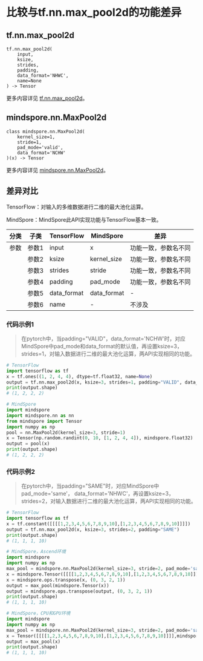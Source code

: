 # 比较与tf.nn.max_pool2d的功能差异

## tf.nn.max_pool2d

```text
tf.nn.max_pool2d(
    input,
    ksize,
    strides,
    padding,
    data_format='NHWC',
    name=None
) -> Tensor
```

更多内容详见 [tf.nn.max_pool2d](https://tensorflow.google.cn/versions/r2.6/api_docs/python/tf/nn/max_pool2d)。

## mindspore.nn.MaxPool2d

```text
class mindspore.nn.MaxPool2d(
    kernel_size=1,
    stride=1,
    pad_mode='valid',
    data_format='NCHW'
)(x) -> Tensor
```

更多内容详见 [mindspore.nn.MaxPool2d](https://www.mindspore.cn/docs/zh-CN/master/api_python/nn/mindspore.nn.MaxPool2d.html)。

## 差异对比

TensorFlow：对输入的多维数据进行二维的最大池化运算。

MindSpore：MindSpore此API实现功能与TensorFlow基本一致。

| 分类 | 子类 |TensorFlow | MindSpore | 差异 |
| --- | --- | --- | --- |---|
|参数 | 参数1 | input | x |功能一致，参数名不同 |
| | 参数2 | ksize | kernel_size | 功能一致，参数名不同 |
| | 参数3 | strides | stride | 功能一致，参数名不同 |
| | 参数4 | padding | pad_mode | 功能一致，参数名不同 |
| | 参数5 | data_format | data_format | - |
| | 参数6 | name | - | 不涉及 |

### 代码示例1

> 在pytorch中，当padding="VALID"，data_format='NCHW'时，对应MindSpore中pad_mode和data_format的默认值，再设置ksize=3，strides=1，对输入数据进行二维的最大池化运算，两API实现相同的功能。

```python
# TensorFlow
import tensorflow as tf
x = tf.ones((1, 2, 4, 4), dtype=tf.float32, name=None)
output = tf.nn.max_pool2d(x, ksize=3, strides=1, padding="VALID", data_format='NCHW')
print(output.shape)
# (1, 2, 2, 2)

# MindSpore
import mindspore
import mindspore.nn as nn
from mindspore import Tensor
import numpy as np
pool = nn.MaxPool2d(kernel_size=3, stride=1)
x = Tensor(np.random.randint(0, 10, [1, 2, 4, 4]), mindspore.float32)
output = pool(x)
print(output.shape)
# (1, 2, 2, 2)
```

### 代码示例2

> 在pytorch中，当padding="SAME"时，对应MindSpore中pad_mode='same'， data_format='NHWC'，再设置ksize=3，strides=2，对输入数据进行二维的最大池化运算，两API实现相同的功能。

```python
# TensorFlow
import tensorflow as tf
x = tf.constant([[[[1,2,3,4,5,6,7,8,9,10],[1,2,3,4,5,6,7,8,9,10]]]])
output = tf.nn.max_pool2d(x, ksize=3, strides=2, padding="SAME")
print(output.shape)
# (1, 1, 1, 10)

# MindSpore，Ascend环境
import mindspore
import numpy as np
max_pool = mindspore.nn.MaxPool2d(kernel_size=3, stride=2, pad_mode='same')
x = mindspore.Tensor([[[[1,2,3,4,5,6,7,8,9,10],[1,2,3,4,5,6,7,8,9,10]]]],mindspore.float32)
x = mindspore.ops.transpose(x, (0, 3, 2, 1))
output = max_pool(mindspore.Tensor(x))
output = mindspore.ops.transpose(output, (0, 3, 2, 1))
print(output.shape)
# (1, 1, 1, 10)

# MindSpore，CPU和GPU环境
import mindspore
import numpy as np
max_pool = mindspore.nn.MaxPool2d(kernel_size=3, stride=2, pad_mode='same', data_format='NHWC')
x = Tensor([[[[1,2,3,4,5,6,7,8,9,10],[1,2,3,4,5,6,7,8,9,10]]]],mindspore.float32)
output = max_pool(x)
print(output.shape)
# (1, 1, 1, 10)
```
